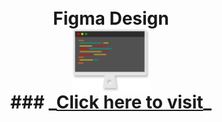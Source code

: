 <h1 align="center">
<br>
  Figma Design
<br>
<img src="https://github.com/amiyapati/My-project/blob/main/Elements/Markdown/monitor.svg" height="100" align="center" />
<br>
### _<a href="https://www.figma.com/file/dd33xTFkQhwShzA6nfCOaD/my-project?node-id=0%3A1">Click here to visit</a>_
